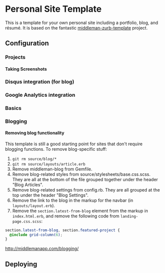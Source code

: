# Personal Site Template

This is a template for your own personal site including a portfolio, blog, and résumé. It is based on the fantastic [middleman-zurb-template](https://github.com/mattolson/middleman-zurb-template) project.

## Configuration

### Projects

#### Taking Screenshots

### Disqus integration (for blog)

### Google Analytics integration

### Basics

### Blogging

#### Removing blog functionality

This template is still a good starting point for sites that don't require blogging functions. To remove blog-specific stuff:

1. `git rm source/blog/*`
2. `git rm source/layouts/article.erb`
3. Remove middleman-blog from Gemfile.
4. Remove blog-related styles from source/stylesheets/base.css.scss. They are all at the bottom of the file grouped together under the header "Blog Articles".
5. Remove blog-related settings from config.rb. They are all grouped at the top under the header "Blog Settings".
6. Remove the link to the blog in the markup for the navbar (in `layouts/layout.erb`).
7. Remove the `section.latest-from-blog` element from the markup in `index.html.erb`, and remove the following code from `landing-page.css.scss`:

```scss
section.latest-from-blog, section.featured-project {
  @include grid-column(6);
}
```

http://middlemanapp.com/blogging/

## Deploying

